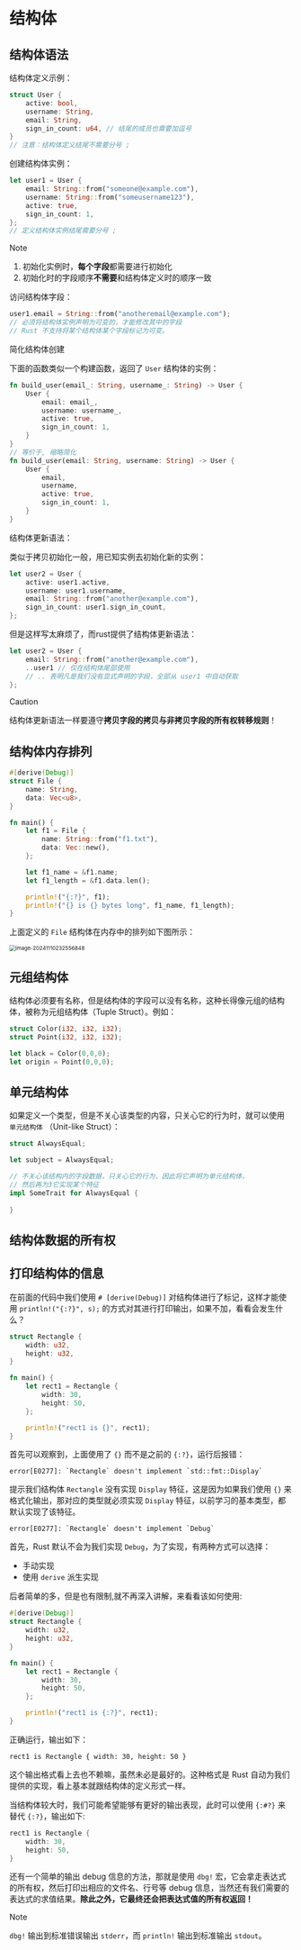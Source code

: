 # 结构体

## 结构体语法

结构体定义示例：

```rust
struct User {
    active: bool,
    username: String,
    email: String,
    sign_in_count: u64, // 结尾的成员也需要加逗号
}
// 注意：结构体定义结尾不需要分号 ;
```

创建结构体实例：

```rust
let user1 = User {
    email: String::from("someone@example.com"),
    username: String::from("someusername123"),
    active: true,
    sign_in_count: 1,
};
// 定义结构体实例结尾需要分号 ;
```

> [!NOTE]
>
> 1. 初始化实例时，**每个字段**都需要进行初始化
> 2. 初始化时的字段顺序**不需要**和结构体定义时的顺序一致



访问结构体字段：

```rust
user1.email = String::from("anotheremail@example.com");
// 必须将结构体实例声明为可变的，才能修改其中的字段
// Rust 不支持将某个结构体某个字段标记为可变。
```

简化结构体创建

下面的函数类似一个构建函数，返回了 `User` 结构体的实例：

```rust
fn build_user(email_: String, username_: String) -> User {
    User {
        email: email_,
        username: username_,
        active: true,
        sign_in_count: 1,
    }
}
// 等价于, 缩略简化
fn build_user(email: String, username: String) -> User {
    User {
        email,
        username,
        active: true,
        sign_in_count: 1,
    }
}
```

结构体更新语法：

类似于拷贝初始化一般，用已知实例去初始化新的实例：

```rust 
let user2 = User {
    active: user1.active,
    username: user1.username,
    email: String::from("another@example.com"),
    sign_in_count: user1.sign_in_count,
};
```

但是这样写太麻烦了，而rust提供了结构体更新语法：

```rust
let user2 = User {
    email: String::from("another@example.com"),
    ..user1 // 仅在结构体尾部使用
    // .. 表明凡是我们没有显式声明的字段，全部从 user1 中自动获取
};
```

> [!CAUTION]
>
> 结构体更新语法一样要遵守**拷贝字段的拷贝与非拷贝字段的所有权转移规则**！

## 结构体内存排列

```rust
#[derive(Debug)]
struct File {
    name: String,
    data: Vec<u8>,
}

fn main() {
    let f1 = File {
        name: String::from("f1.txt"),
        data: Vec::new(),
    };

    let f1_name = &f1.name;
    let f1_length = &f1.data.len();

    println!("{:?}", f1);
    println!("{} is {} bytes long", f1_name, f1_length);
}
```

上面定义的 `File` 结构体在内存中的排列如下图所示：

<img src="./../../../../1_store/1_asset/image-20241110232556848.png" alt="image-20241110232556848" style="zoom:67%;" />

## 元组结构体

结构体必须要有名称，但是结构体的字段可以没有名称，这种长得像元组的结构体，被称为元组结构体（Tuple Struct）。例如：

```rust
struct Color(i32, i32, i32);
struct Point(i32, i32, i32);

let black = Color(0,0,0);
let origin = Point(0,0,0);
```

## 单元结构体

如果定义一个类型，但是不关心该类型的内容，只关心它的行为时，就可以使用 `单元结构体` （Unit-like Struct）：

```rust 
struct AlwaysEqual;

let subject = AlwaysEqual;

// 不关心该结构内的字段数据，只关心它的行为，因此将它声明为单元结构体，
// 然后再为3它实现某个特征
impl SomeTrait for AlwaysEqual {
    
}
```

## 结构体数据的所有权



## 打印结构体的信息

在前面的代码中我们使用 `# [derive(Debug)]` 对结构体进行了标记，这样才能使用 `println!("{:?}", s);` 的方式对其进行打印输出，如果不加，看看会发生什么？

```rust
struct Rectangle {
    width: u32,
    height: u32,
}

fn main() {
    let rect1 = Rectangle {
        width: 30,
        height: 50,
    };

    println!("rect1 is {}", rect1);
}
```

首先可以观察到，上面使用了 `{}` 而不是之前的 `{:?}`，运行后报错：

```shell
error[E0277]: `Rectangle` doesn't implement `std::fmt::Display`
```

提示我们结构体 `Rectangle` 没有实现 `Display` 特征，这是因为如果我们使用 `{}` 来格式化输出，那对应的类型就必须实现 `Display` 特征，以前学习的基本类型，都默认实现了该特征。

```shell
error[E0277]: `Rectangle` doesn't implement `Debug`
```

首先，Rust 默认不会为我们实现 `Debug`，为了实现，有两种方式可以选择：

- 手动实现
- 使用 `derive` 派生实现

后者简单的多，但是也有限制,就不再深入讲解，来看看该如何使用:

```rust
#[derive(Debug)]
struct Rectangle {
    width: u32,
    height: u32,
}

fn main() {
    let rect1 = Rectangle {
        width: 30,
        height: 50,
    };

    println!("rect1 is {:?}", rect1);
}
```

正确运行，输出如下：

```shell
rect1 is Rectangle { width: 30, height: 50 }
```

这个输出格式看上去也不赖嘛，虽然未必是最好的。这种格式是 Rust 自动为我们提供的实现，看上基本就跟结构体的定义形式一样。

当结构体较大时，我们可能希望能够有更好的输出表现，此时可以使用 `{:#?}` 来替代 `{:?}`，输出如下:

```rust
rect1 is Rectangle {
    width: 30,
    height: 50,
}
```

还有一个简单的输出 debug 信息的方法，那就是使用 `dbg!` 宏，它会拿走表达式的所有权，然后打印出相应的文件名、行号等 debug 信息，当然还有我们需要的表达式的求值结果。**除此之外，它最终还会把表达式值的所有权返回！**

> [!NOTE]
>
> `dbg!` 输出到标准错误输出 `stderr`，而 `println!` 输出到标准输出 `stdout`。

